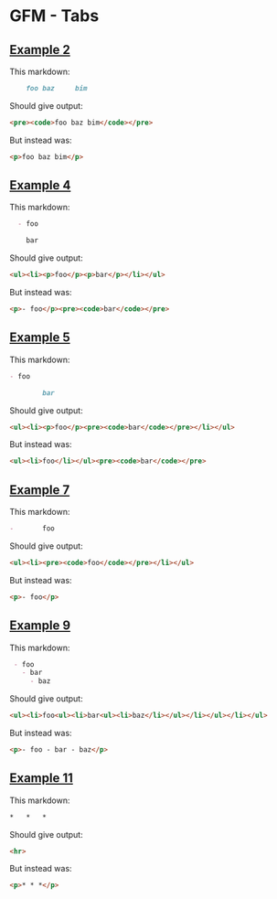 # GFM - Tabs

## [Example 2](https://spec.commonmark.org/0.29/#example-2)

This markdown:

````````````markdown
  	foo	baz		bim

````````````

Should give output:

````````````html
<pre><code>foo baz bim</code></pre>
````````````

But instead was:

````````````html
<p>foo baz bim</p>
````````````
## [Example 4](https://spec.commonmark.org/0.29/#example-4)

This markdown:

````````````markdown
  - foo

	bar

````````````

Should give output:

````````````html
<ul><li><p>foo</p><p>bar</p></li></ul>
````````````

But instead was:

````````````html
<p>- foo</p><pre><code>bar</code></pre>
````````````
## [Example 5](https://spec.commonmark.org/0.29/#example-5)

This markdown:

````````````markdown
- foo

		bar

````````````

Should give output:

````````````html
<ul><li><p>foo</p><pre><code>bar</code></pre></li></ul>
````````````

But instead was:

````````````html
<ul><li>foo</li></ul><pre><code>bar</code></pre>
````````````
## [Example 7](https://spec.commonmark.org/0.29/#example-7)

This markdown:

````````````markdown
-		foo

````````````

Should give output:

````````````html
<ul><li><pre><code>foo</code></pre></li></ul>
````````````

But instead was:

````````````html
<p>- foo</p>
````````````
## [Example 9](https://spec.commonmark.org/0.29/#example-9)

This markdown:

````````````markdown
 - foo
   - bar
	 - baz

````````````

Should give output:

````````````html
<ul><li>foo<ul><li>bar<ul><li>baz</li></ul></li></ul></li></ul>
````````````

But instead was:

````````````html
<p>- foo - bar - baz</p>
````````````
## [Example 11](https://spec.commonmark.org/0.29/#example-11)

This markdown:

````````````markdown
*	*	*	

````````````

Should give output:

````````````html
<hr>
````````````

But instead was:

````````````html
<p>* * *</p>
````````````
